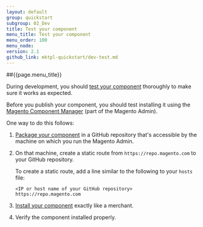 ```yaml
---
layout: default
group: quickstart
subgroup: 02_Dev
title: Test your component
menu_title: Test your component
menu_order: 100
menu_node: 
version: 2.1
github_link: mktpl-quickstart/dev-test.md
---
```


##{{page.menu_title}}

During development, you should <a href="{{ site.gdeurl21 }}extension-dev-guide/test-module.html">test your component</a> thoroughly to make sure it works as expected.

Before you publish your component, you should test installing it using the <a href="{{ site.gdeurl21 }}comp-mgr/bk-compman-upgrade-guide.html" target="_blank">Magento Component Manager</a> (part of the Magento Admin).

One way to do this follows:

1.	<a href="{{ site.gdeurl21 }}extension-dev-guide/package_module.html">Package your component</a> in a GitHub repository that's accessible by the machine on which you run the Magento Admin.
2.	On that machine, create a static route from `https://repo.magento.com` to your GitHub repository.

	To create a static route, add a line similar to the following to your `hosts` file:

		<IP or host name of your GitHub repository> https://repo.magento.com 

3.	<a href="{{ site.gdeurl21 }}comp-mgr/compman-main-pg.html#compman-access" target="_blank">Install your component</a> exactly like a merchant.
4.	Verify the component installed properly.
